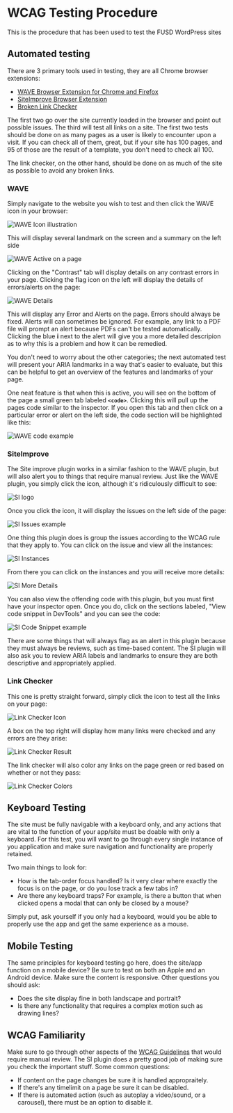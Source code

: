 # WCAG Testing Procedure

This is the procedure that has been used to test the FUSD WordPress sites

## Automated testing

There are 3 primary tools used in testing, they are all Chrome browser extensions:

- [WAVE Browser Extension for Chrome and Firefox](https://wave.webaim.org/extension/)
- [SiteImprove Browser Extension](https://siteimprove.com/en-us/core-platform/integrations/browser-extensions/)
- [Broken Link Checker](https://chrome.google.com/webstore/detail/broken-link-checker/nibppfobembgfmejpjaaeocbogeonhch)

The first two go over the site currently loaded in the browser and point out possible issues. The third will test all links on a site. The first two tests should be done on as many pages as a user is likely to encounter upon a visit. If you can check all of them, great, but if your site has 100 pages, and 95 of those are the result of a template, you don't need to check all 100.

The link checker, on the other hand, should be done on as much of the site as possible to avoid any broken links.

### WAVE

Simply navigate to the website you wish to test and then click the WAVE icon in your browser:

![WAVE Icon illustration](screens/wave-before.png)

This will display several landmark on the screen and a summary on the left side

![WAVE Active on a page](screens/wave-after.png)

Clicking on the "Contrast" tab will display details on any contrast errors in your page. Clicking the flag icon on the left will display the details of errors/alerts on the page:

![WAVE Details](screens/wave-details.png)

This will display any Error and Alerts on the page. Errors should always be fixed. Alerts will can sometimes be ignored. For example, any link to a PDF file will prompt an alert because PDFs can't be tested automatically. Clicking the blue **i** next to the alert will give you a more detailed descripion as to why this is a problem and how it can be remedied.

You don't need to worry about the other categories; the next automated test will present your ARIA landmarks in a way that's easier to evaluate, but this can be helpful to get an overview of the features and landmarks of your page.

One neat feature is that when this is active, you will see on the bottom of the page a small green tab labeled **`<code>`**. Clicking this will pull up the pages code similar to the inspector. If you open this tab and then click on a particular error or alert on the left side, the code section will be highlighted like this:

![WAVE code example](screens/wave-code.png)

### SiteImprove

The Site improve plugin works in a similar fashion to the WAVE plugin, but will also alert you to things that require manual review. Just like the WAVE plugin, you simply click the icon, although it's ridiculously difficult to see:

![SI logo](screens/si-icon.png)

Once you click the icon, it will display the issues on the left side of the page:

![SI Issues example](screens/si-result.png)

One thing this plugin does is group the issues according to the WCAG rule that they apply to. You can click on the issue and view all the instances:

![SI Instances](screens/si-category.png)

From there you can click on the instances and you will receive more details:

![SI More Details](screens/si-more-details.png)

You can also view the offending code with this plugin, but you must first have your inspector open. Once you do, click on the sections labeled, "View code snippet in DevTools" and you can see the code:

![SI Code Snippet example](screens/si-code.png)

There are some things that will always flag as an alert in this plugin because they must always be reviews, such as time-based content. The SI plugin will also ask you to review ARIA labels and landmarks to ensure they are both descriptive and appropriately applied.

### Link Checker

This one is pretty straight forward, simply click the icon to test all the links on your page:

![Link Checker Icon](screens/link-icon.png)

A box on the top right will display how many links were checked and any errors are they arise:

![Link Checker Result](screens/link-result.png)

The link checker will also color any links on the page green or red based on whether or not they pass:

![Link Checker Colors](screens/link-color.png)

## Keyboard Testing

The site must be fully navigable with a keyboard only, and any actions that are vital to the function of your app/site must be doable with only a keyboard. For this test, you will want to go through every single instance of you application and make sure navigation and functionality are properly retained.

Two main things to look for:

- How is the tab-order focus handled? Is it very clear where exactly the focus is on the page, or do you lose track a few tabs in?
- Are there any keyboard traps? For example, is there a button that when clicked opens a modal that can only be closed by a mouse?

Simply put, ask yourself if you only had a keyboard, would you be able to properly use the app and get the same experience as a mouse.

## Mobile Testing

The same principles for keyboard testing go here, does the site/app function on a mobile device? Be sure to test on both an Apple and an Android device. Make sure the content is responsive. Other questions you should ask:

- Does the site display fine in both landscape and portrait?
- Is there any functionality that requires a complex motion such as drawing lines?

## WCAG Familiarity

Make sure to go through other aspects of the [WCAG Guidelines](https://www.w3.org/TR/WCAG21/) that would require manual review. The SI plugin does a pretty good job of making sure you check the important stuff. Some common questions:

- If content on the page changes be sure it is handled appropraitely.
- If there's any timelimit on a page be sure it can be disabled.
- If there is automated action (such as autoplay a video/sound, or a carousel), there must be an option to disable it.


